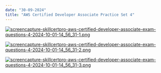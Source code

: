 ```yaml
---
date: "30-09-2024"
title: "AWS Certified Developer Associate Practice Set 4"
---
```

<a href="/images/screencapture-skillcertpro-aws-certified-developer-associate-exam-questions-4-2024-10-01-14_56_31-1.png" target="_blank"><img src="/images/screencapture-skillcertpro-aws-certified-developer-associate-exam-questions-4-2024-10-01-14_56_31-1.png" alt="screencapture-skillcertpro-aws-certified-developer-associate-exam-questions-4-2024-10-01-14_56_31-1.png" /></a>

<a href="/images/screencapture-skillcertpro-aws-certified-developer-associate-exam-questions-4-2024-10-01-14_56_31-2.png" target="_blank"><img src="/images/screencapture-skillcertpro-aws-certified-developer-associate-exam-questions-4-2024-10-01-14_56_31-2.png" alt="screencapture-skillcertpro-aws-certified-developer-associate-exam-questions-4-2024-10-01-14_56_31-2.png" /></a>

<a href="/images/screencapture-skillcertpro-aws-certified-developer-associate-exam-questions-4-2024-10-01-14_56_31-3.png" target="_blank"><img src="/images/screencapture-skillcertpro-aws-certified-developer-associate-exam-questions-4-2024-10-01-14_56_31-3.png" alt="screencapture-skillcertpro-aws-certified-developer-associate-exam-questions-4-2024-10-01-14_56_31-3.png" /></a>